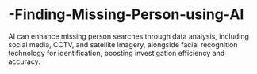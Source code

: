 # -Finding-Missing-Person-using-AI
 AI can enhance missing person searches through data analysis, including social media, CCTV, and satellite imagery, alongside facial recognition technology for identification, boosting investigation efficiency and accuracy.
